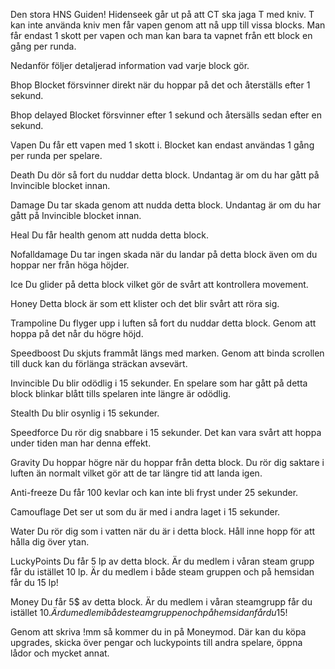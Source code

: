 Den stora HNS Guiden!
Hidenseek går ut på att CT ska jaga T med kniv. T kan inte använda kniv men får vapen genom att nå upp till vissa blocks. Man får endast 1 skott per vapen och man kan bara ta vapnet från ett block en gång per runda.

 

Nedanför följer detaljerad information vad varje block gör.

Bhop 
Blocket försvinner direkt när du hoppar på det och återställs efter 1 sekund. 
 

 

Bhop delayed
Blocket försvinner efter 1 sekund och återsälls sedan efter en sekund.
 

 

Vapen 
Du får ett vapen med 1 skott i. Blocket kan endast användas 1 gång per runda per spelare.
 

 

Death 
Du dör så fort du nuddar detta block. Undantag är om du har gått på Invincible blocket innan.
 

 

Damage 
Du tar skada genom att nudda detta block. Undantag är om du har gått på Invincible blocket innan.
 

 

Heal 
Du får health genom att nudda detta block.
 

 

Nofalldamage
Du tar ingen skada när du landar på detta block även om du hoppar ner från höga höjder.
 

 

Ice 
Du glider på detta block vilket gör de svårt att kontrollera movement.
 

 

Honey
Detta block är som ett klister och det blir svårt att röra sig.
 

 

Trampoline 
Du flyger upp i luften så fort du nuddar detta block. Genom att hoppa på det når du högre höjd.
 

 

Speedboost
Du skjuts frammåt längs med marken. Genom att binda scrollen till duck kan du förlänga sträckan avsevärt.
 

 

Invincible
Du blir odödlig i 15 sekunder. En spelare som har gått på detta block blinkar blått tills spelaren inte längre är odödlig.
 

 

Stealth
Du blir osynlig i 15 sekunder. 
 

 

Speedforce
Du rör dig snabbare i 15 sekunder. Det kan vara svårt att hoppa under tiden man har denna effekt.
 

 

Gravity
Du hoppar högre när du hoppar från detta block. Du rör dig saktare i luften än normalt vilket gör att de tar längre tid att landa igen.
 

 

Anti-freeze
Du får 100 kevlar och kan inte bli fryst under 25 sekunder. 
 

 

Camouflage
Det ser ut som du är med i andra laget i 15 sekunder.
 

 

Water
Du rör dig som i vatten när du är i detta block. Håll inne hopp för att hålla dig över ytan.
 

 

LuckyPoints
Du får 5 lp av detta block. Är du medlem i våran steam grupp får du istället 10 lp. Är du medlem i både steam gruppen och på hemsidan får du 15 lp!
 

 

Money
Du får 5$ av detta block. Är du medlem i våran steamgrupp får du istället 10$. Är du medlem i både steam gruppen och på hemsidan får du 15$!
 

 

 

Genom att skriva !mm så kommer du in på Moneymod. Där kan du köpa upgrades, skicka över pengar och luckypoints till andra spelare, öppna lådor och mycket annat.

